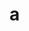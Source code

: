 <!--
 * @Author: your name
 * @Date: 2021-01-29 20:59:10
 * @LastEditTime: 2021-01-29 20:59:10
 * @LastEditors: Please set LastEditors
 * @Description: In User Settings Edit
 * @FilePath: /vuepress-starter/docs/JavaScript/arg/README.md
-->
# a